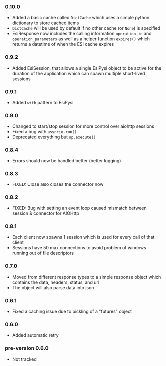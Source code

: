 ### 0.10.0
- Added a basic cache called `DictCache` which uses a simple python dictionary to store cached items
- `DictCache` will be used by default if no other cache (or `None`) is specified
- EsiResponse now includes the calling information `operation_id` and `operation_parameters` as well as a helper function `expires()` which returns a datetime of when the ESI cache expires

### 0.9.2
- Added EsiSession, that allows a single EsiPysi object to be active for the duration of the application which can spawn multiple short-lived sessions

### 0.9.1
- Added `with` pattern to EsiPysi

### 0.9.0
- Changed to start/stop session for more control over aiohttp sessions
- Fixed a bug with `asyncio.run()`
- Deprecated everything but `op.execute()`

### 0.8.4
- Errors should now be handled better (better logging)

### 0.8.3
- FIXED: Close also closes the connector now 

### 0.8.2
- FIXED: Bug with setting an event loop caused mismatch between session & connector for AIOHttp

### 0.8.1
- Each client now spawns 1 session which is used for every call of that client
- Sessions have 50 max connections to avoid problem of windows running out of file descriptors

### 0.7.0
- Moved from different response types to a simple response object which contains the data, headers, status, and url
- The object will also parse data into json

### 0.6.1
- Fixed a caching issue due to pickling of a "futures" object

### 0.6.0
- Added automatic retry

### pre-version 0.6.0
- Not tracked